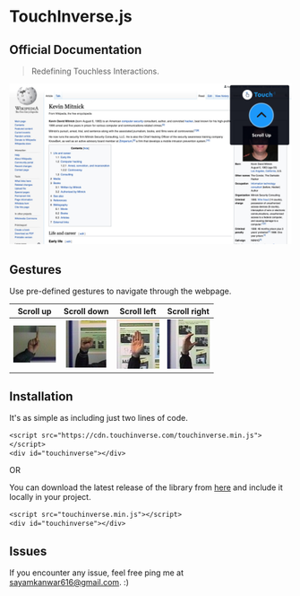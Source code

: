 # TouchInverse.js

## Official Documentation

> Redefining Touchless Interactions.

![wiki](./docs/wiki.jpg)

## Gestures

Use pre-defined gestures to navigate through the webpage.

Scroll up            |  Scroll down           |    Scroll left        |    Scroll right
:-------------------------:|:-------------------------:|:-------------------------:|:-------------------------:
![scroll_up](./docs/gesture_samples/scroll_up.jpeg)  |  ![scroll_down](./docs/gesture_samples/scroll_down.jpeg) | ![scroll_left](./docs/gesture_samples/scroll_left.jpeg) | ![scroll_right](./docs/gesture_samples/scroll_right.jpeg)


## Installation

It's as simple as including just two lines of code.

    <script src="https://cdn.touchinverse.com/touchinverse.min.js"></script>
    <div id="touchinverse"></div>

OR

You can download the latest release of the library from [here](http://sayamkanwar.com/) and include it locally in your project.

    <script src="touchinverse.min.js"></script>
    <div id="touchinverse"></div>

## Issues
If you encounter any issue, feel free ping me at sayamkanwar616@gmail.com. :)
